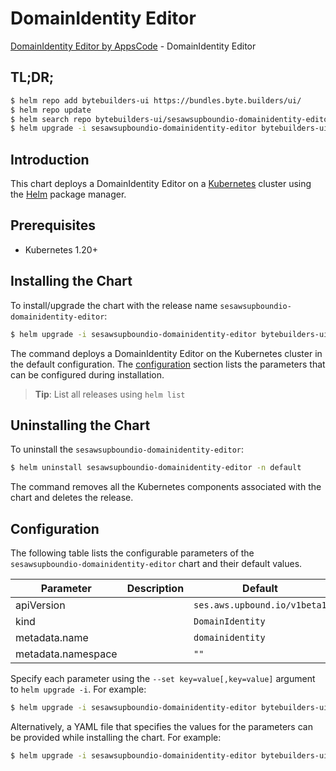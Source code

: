 # DomainIdentity Editor

[DomainIdentity Editor by AppsCode](https://byte.builders) - DomainIdentity Editor

## TL;DR;

```bash
$ helm repo add bytebuilders-ui https://bundles.byte.builders/ui/
$ helm repo update
$ helm search repo bytebuilders-ui/sesawsupboundio-domainidentity-editor --version=v0.4.18
$ helm upgrade -i sesawsupboundio-domainidentity-editor bytebuilders-ui/sesawsupboundio-domainidentity-editor -n default --create-namespace --version=v0.4.18
```

## Introduction

This chart deploys a DomainIdentity Editor on a [Kubernetes](http://kubernetes.io) cluster using the [Helm](https://helm.sh) package manager.

## Prerequisites

- Kubernetes 1.20+

## Installing the Chart

To install/upgrade the chart with the release name `sesawsupboundio-domainidentity-editor`:

```bash
$ helm upgrade -i sesawsupboundio-domainidentity-editor bytebuilders-ui/sesawsupboundio-domainidentity-editor -n default --create-namespace --version=v0.4.18
```

The command deploys a DomainIdentity Editor on the Kubernetes cluster in the default configuration. The [configuration](#configuration) section lists the parameters that can be configured during installation.

> **Tip**: List all releases using `helm list`

## Uninstalling the Chart

To uninstall the `sesawsupboundio-domainidentity-editor`:

```bash
$ helm uninstall sesawsupboundio-domainidentity-editor -n default
```

The command removes all the Kubernetes components associated with the chart and deletes the release.

## Configuration

The following table lists the configurable parameters of the `sesawsupboundio-domainidentity-editor` chart and their default values.

|     Parameter      | Description |                 Default                 |
|--------------------|-------------|-----------------------------------------|
| apiVersion         |             | <code>ses.aws.upbound.io/v1beta1</code> |
| kind               |             | <code>DomainIdentity</code>             |
| metadata.name      |             | <code>domainidentity</code>             |
| metadata.namespace |             | <code>""</code>                         |


Specify each parameter using the `--set key=value[,key=value]` argument to `helm upgrade -i`. For example:

```bash
$ helm upgrade -i sesawsupboundio-domainidentity-editor bytebuilders-ui/sesawsupboundio-domainidentity-editor -n default --create-namespace --version=v0.4.18 --set apiVersion=ses.aws.upbound.io/v1beta1
```

Alternatively, a YAML file that specifies the values for the parameters can be provided while
installing the chart. For example:

```bash
$ helm upgrade -i sesawsupboundio-domainidentity-editor bytebuilders-ui/sesawsupboundio-domainidentity-editor -n default --create-namespace --version=v0.4.18 --values values.yaml
```

